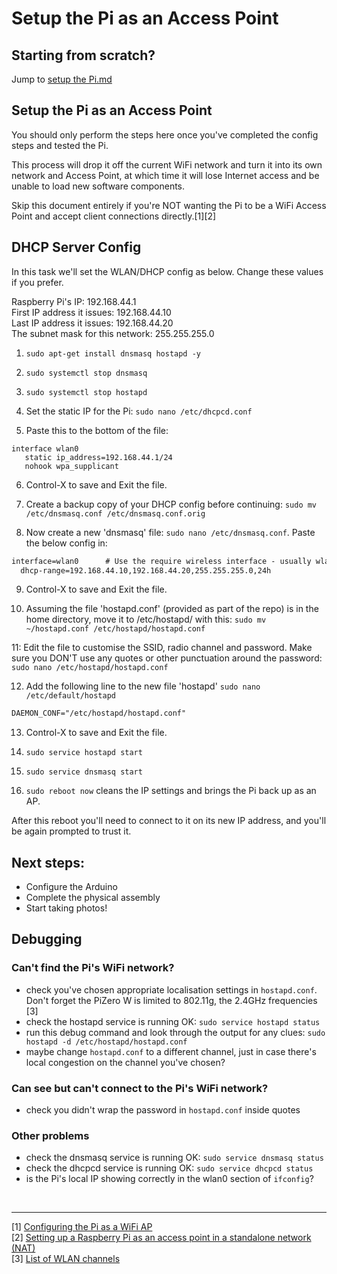 # Setup the Pi as an Access Point

## Starting from scratch?
Jump to [setup the Pi.md](/docs/setup-the-Pi.md)

## Setup the Pi as an Access Point
You should only perform the steps here once you've completed the config steps and tested the Pi.

This process will drop it off the current WiFi network and turn it into its own network and Access Point, at which time it will lose Internet access and be unable to load new software components.

Skip this document entirely if you're NOT wanting the Pi to be a WiFi Access Point and accept client connections directly.[1][2]

## DHCP Server Config

In this task we'll set the WLAN/DHCP config as below. Change these values if you prefer.

Raspberry Pi's IP: 192.168.44.1<br>
First IP address it issues: 192.168.44.10<br>
Last IP address it issues: 192.168.44.20<br>
The subnet mask for this network: 255.255.255.0

1. `sudo apt-get install dnsmasq hostapd -y`
2. `sudo systemctl stop dnsmasq`
3. `sudo systemctl stop hostapd`

4. Set the static IP for the Pi: `sudo nano /etc/dhcpcd.conf`
5. Paste this to the bottom of the file:
```text
interface wlan0
   static ip_address=192.168.44.1/24
   nohook wpa_supplicant
```
6. Control-X to save and Exit the file.

7. Create a backup copy of your DHCP config before continuing: `sudo mv /etc/dnsmasq.conf /etc/dnsmasq.conf.orig`  

8. Now create a new 'dnsmasq' file: `sudo nano /etc/dnsmasq.conf`. Paste the below config in:

```txt
interface=wlan0      # Use the require wireless interface - usually wlan0
  dhcp-range=192.168.44.10,192.168.44.20,255.255.255.0,24h
```

9. Control-X to save and Exit the file.

10. Assuming the file 'hostapd.conf' (provided as part of the repo) is in the home directory, move it to /etc/hostapd/ with this:
`sudo mv ~/hostapd.conf /etc/hostapd/hostapd.conf`

11: Edit the file to customise the SSID, radio channel and password. Make sure you DON'T use any quotes or other punctuation around the password:
`sudo nano /etc/hostapd/hostapd.conf`

12. Add the following line to the new file 'hostapd' `sudo nano /etc/default/hostapd`
```txt
DAEMON_CONF="/etc/hostapd/hostapd.conf"
```

13. Control-X to save and Exit the file.

14. `sudo service hostapd start`
15. `sudo service dnsmasq start`

16. `sudo reboot now` cleans the IP settings and brings the Pi back up as an AP.


After this reboot you'll need to connect to it on its new IP address, and you'll be again prompted to trust it.

## Next steps:
- Configure the Arduino
- Complete the physical assembly
- Start taking photos!


## Debugging

### Can't find the Pi's WiFi network?
- check you've chosen appropriate localisation settings in `hostapd.conf`. Don't forget the PiZero W is limited to 802.11g, the 2.4GHz frequencies [3]
- check the hostapd service is running OK: `sudo service hostapd status`
- run this debug command and look through the output for any clues:
`sudo hostapd -d /etc/hostapd/hostapd.conf`
- maybe change `hostapd.conf` to a different channel, just in case there's local congestion on the channel you've chosen? </ClutchingAtStraws>

### Can see but can't connect to the Pi's WiFi network?
- check you didn't wrap the password in `hostapd.conf` inside quotes

### Other problems
- check the dnsmasq service is running OK: `sudo service dnsmasq status`
- check the dhcpcd service is running OK: `sudo service dhcpcd status`
- is the Pi's local IP showing correctly in the wlan0 section of `ifconfig`?

<br>
<hr >

[1] [Configuring the Pi as a WiFi AP](https://github.com/SurferTim/documentation/blob/6bc583965254fa292a470990c40b145f553f6b34/configuration/wireless/access-point.md)<br>
[2] [Setting up a Raspberry Pi as an access point in a standalone network (NAT)](https://www.raspberrypi.org/documentation/configuration/wireless/access-point.md)<br>
[3] [List of WLAN channels](https://en.wikipedia.org/wiki/List_of_WLAN_channels)
